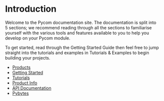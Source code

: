 # Introduction

Welcome to the Pycom documentation site. The documentation is split into 5 sections; we recommend reading through all the sections to familiarise yourself with the various tools and features available to you to help you develop on your Pycom module.

To get started, read through the Getting Started Guide then feel free to jump straight into the tutorials and examples in Tutorials & Examples to begin building your projects.

* [Products](about/products.md)
* [Getting Started](getting-started/introduction.md)
* [Tutorials](tutorials-and-examples/tutorials.md)
* [Product Info](product-info/datasheets.md)
* [API Documentation](firmware-and-api-reference/firmwareapi.md)
* [Pybytes](pybytes/pybytes.md)

